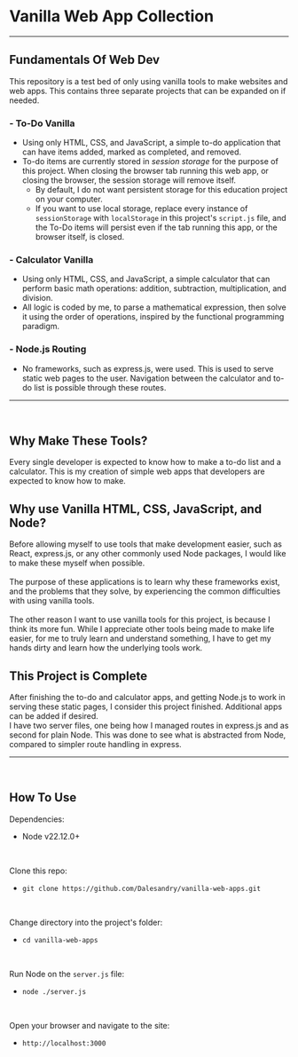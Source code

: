 # Vanilla Web App Collection
---

## Fundamentals Of Web Dev
This repository is a test bed of only using vanilla tools to make websites and web apps. This contains three separate projects that can be expanded on if needed.

### - To-Do Vanilla
- Using only HTML, CSS, and JavaScript, a simple to-do application that can have items added, marked as completed, and removed.
- To-do items are currently stored in *session storage* for the purpose of this project. When closing the browser tab running this web app, or closing the browser, the session storage will remove itself.
  - By default, I do not want persistent storage for this education project on your computer.
  - If you want to use local storage, replace every instance of `sessionStorage` with `localStorage` in this project's `script.js` file, and the To-Do items will persist even if the tab running this app, or the browser itself, is closed.

### - Calculator Vanilla
- Using only HTML, CSS, and JavaScript, a simple calculator that can perform basic math operations: addition, subtraction, multiplication, and division.
 - All logic is coded by me, to parse a mathematical expression, then solve it using the order of operations, inspired by the functional programming paradigm.

### - Node.js Routing
- No frameworks, such as express.js, were used. This is used to serve static web pages to the user. Navigation between the calculator and to-do list is possible through these routes.

---
<br />

## Why Make These Tools?
Every single developer is expected to know how to make a to-do list and a calculator. This is my creation of simple web apps that developers are expected to know how to make.
<br />

## Why use Vanilla HTML, CSS, JavaScript, and Node?
Before allowing myself to use tools that make development easier, such as React, express.js, or any other commonly used Node packages, I would like to make these myself when possible.<br /><br />
The purpose of these applications is to learn why these frameworks exist, and the problems that they solve, by experiencing the common difficulties with using vanilla tools.<br /><br />
The other reason I want to use vanilla tools for this project, is because I think its more fun. While I appreciate other tools being made to make life easier, for me to truly learn and understand something, I have to get my hands dirty and learn how the underlying tools work.
<br />

## This Project is Complete
After finishing the to-do and calculator apps, and getting Node.js to work in serving these static pages, I consider this project finished. Additional apps can be added if desired.<br />
I have two server files, one being how I managed routes in express.js and as second for plain Node. This was done to see what is abstracted from Node, compared to simpler route handling in express.
<br />

---
<br />

## How To Use

Dependencies:
- Node v22.12.0+
<br>

Clone this repo:
- `git clone https://github.com/Dalesandry/vanilla-web-apps.git`
<br>

Change directory into the project's folder:
- `cd vanilla-web-apps`
<br>

Run Node on the `server.js` file:
- `node ./server.js`
<br>

Open your browser and navigate to the site:
- `http://localhost:3000`
